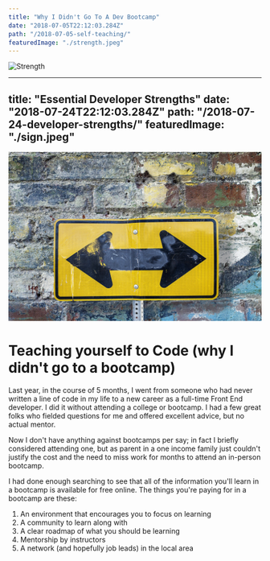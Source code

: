 ```yaml
---
title: "Why I Didn't Go To A Dev Bootcamp"
date: "2018-07-05T22:12:03.284Z"
path: "/2018-07-05-self-teaching/"
featuredImage: "./strength.jpeg"
---
```

![Strength](./strength.jpeg)

---
title: "Essential Developer Strengths"
date: "2018-07-24T22:12:03.284Z"
path: "/2018-07-24-developer-strengths/"
featuredImage: "./sign.jpeg"
---
![Sign](./sign.jpeg)

# Teaching yourself to Code (why I didn't go to a bootcamp)

Last year, in the course of 5 months, I went from someone who had never written a line of code in my life to a new career as a full-time Front End developer. I did it without attending a college or bootcamp. I had a few great folks who fielded questions for me and offered excellent advice, but no actual mentor.

Now I don't have anything against bootcamps per say; in fact I briefly considered attending one, but as parent in a one income family just couldn't justify the cost and the need to miss work for months to attend an in-person bootcamp.

I had done enough searching to see that all of the information you'll learn in a bootcamp is available for free online. The things you're paying for in a bootcamp are these:

1. An environment that encourages you to focus on learning
2. A community to learn along with
3. A clear roadmap of what you should be learning
4. Mentorship by instructors
5. A network (and hopefully job leads) in the local area
